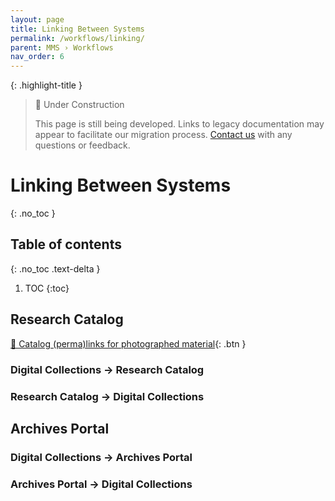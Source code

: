 ```yaml
---
layout: page
title: Linking Between Systems
permalink: /workflows/linking/
parent: MMS › Workflows
nav_order: 6
---
```


{: .highlight-title }
> 🚧 Under Construction
>
> This page is still being developed. Links to legacy documentation may appear to facilitate our migration process. [Contact us](/metadata-documentation/contact/) with any questions or feedback.

# Linking Between Systems
{: .no_toc }

## Table of contents
{: .no_toc .text-delta }

1. TOC
{:toc}

## Research Catalog
[📄 Catalog (perma)links for photographed material](https://docs.google.com/document/d/1AzbW3OUeODqY-dWWhz93TivZgu4EZVQWQ0b_8xU-Sno/edit){: .btn }

### Digital Collections → Research Catalog

### Research Catalog → Digital Collections

## Archives Portal

### Digital Collections → Archives Portal

### Archives Portal → Digital Collections